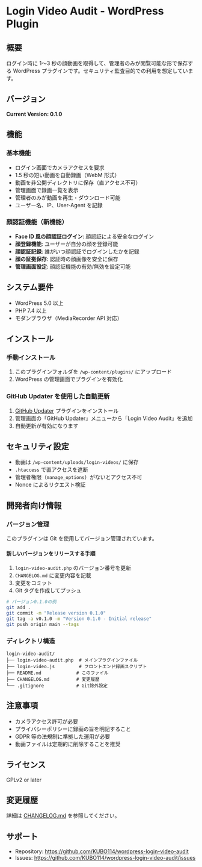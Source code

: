 # Login Video Audit - WordPress Plugin

## 概要

ログイン時に 1〜3 秒の顔動画を取得して、管理者のみが閲覧可能な形で保存する WordPress プラグインです。セキュリティ監査目的での利用を想定しています。

## バージョン

**Current Version: 0.1.0**

## 機能

### 基本機能

- ログイン画面でカメラアクセスを要求
- 1.5 秒の短い動画を自動録画（WebM 形式）
- 動画を非公開ディレクトリに保存（直アクセス不可）
- 管理画面で録画一覧を表示
- 管理者のみが動画を再生・ダウンロード可能
- ユーザー名、IP、User-Agent を記録

### 顔認証機能（新機能）

- **Face ID 風の顔認証ログイン**: 顔認証による安全なログイン
- **顔登録機能**: ユーザーが自分の顔を登録可能
- **顔認証記録**: 誰がいつ顔認証でログインしたかを記録
- **顔の証拠保存**: 認証時の顔画像を安全に保存
- **管理画面設定**: 顔認証機能の有効/無効を設定可能

## システム要件

- WordPress 5.0 以上
- PHP 7.4 以上
- モダンブラウザ（MediaRecorder API 対応）

## インストール

### 手動インストール

1. このプラグインフォルダを `/wp-content/plugins/` にアップロード
2. WordPress の管理画面でプラグインを有効化

### GitHub Updater を使用した自動更新

1. [GitHub Updater](https://github.com/afragen/github-updater) プラグインをインストール
2. 管理画面の「GitHub Updater」メニューから「Login Video Audit」を追加
3. 自動更新が有効になります

## セキュリティ設定

- 動画は `/wp-content/uploads/login-videos/` に保存
- `.htaccess` で直アクセスを遮断
- 管理者権限（`manage_options`）がないとアクセス不可
- Nonce によるリクエスト検証

## 開発者向け情報

### バージョン管理

このプラグインは Git を使用してバージョン管理されています。

#### 新しいバージョンをリリースする手順

1. `login-video-audit.php` のバージョン番号を更新
2. `CHANGELOG.md` に変更内容を記載
3. 変更をコミット
4. Git タグを作成してプッシュ

```bash
# バージョン0.1.0の例
git add .
git commit -m "Release version 0.1.0"
git tag -a v0.1.0 -m "Version 0.1.0 - Initial release"
git push origin main --tags
```

### ディレクトリ構造

```
login-video-audit/
├── login-video-audit.php  # メインプラグインファイル
├── login-video.js         # フロントエンド録画スクリプト
├── README.md             # このファイル
├── CHANGELOG.md          # 変更履歴
└── .gitignore            # Git除外設定
```

## 注意事項

- カメラアクセス許可が必要
- プライバシーポリシーに録画の旨を明記すること
- GDPR 等の法規制に準拠した運用が必要
- 動画ファイルは定期的に削除することを推奨

## ライセンス

GPLv2 or later

## 変更履歴

詳細は [CHANGELOG.md](CHANGELOG.md) を参照してください。

## サポート

- Repository: https://github.com/KUBO114/wordpress-login-video-audit
- Issues: https://github.com/KUBO114/wordpress-login-video-audit/issues
